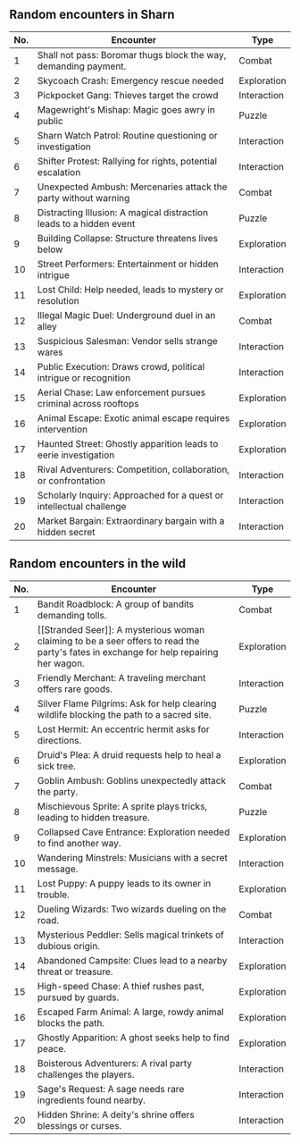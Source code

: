 ## Random encounters in Sharn

| No. | Encounter                                                           | Type        |
| --- | ------------------------------------------------------------------- | ----------- |
| 1   | Shall not pass: Boromar thugs block the way, demanding payment.     | Combat      |
| 2   | Skycoach Crash: Emergency rescue needed                             | Exploration |
| 3   | Pickpocket Gang: Thieves target the crowd                           | Interaction |
| 4   | Magewright's Mishap: Magic goes awry in public                      | Puzzle      |
| 5   | Sharn Watch Patrol: Routine questioning or investigation            | Interaction |
| 6   | Shifter Protest: Rallying for rights, potential escalation          | Interaction |
| 7   | Unexpected Ambush: Mercenaries attack the party without warning     | Combat      |
| 8   | Distracting Illusion: A magical distraction leads to a hidden event | Puzzle      |
| 9   | Building Collapse: Structure threatens lives below                  | Exploration |
| 10  | Street Performers: Entertainment or hidden intrigue                 | Interaction |
| 11  | Lost Child: Help needed, leads to mystery or resolution             | Exploration |
| 12  | Illegal Magic Duel: Underground duel in an alley                    | Combat      |
| 13  | Suspicious Salesman: Vendor sells strange wares                     | Interaction |
| 14  | Public Execution: Draws crowd, political intrigue or recognition    | Interaction |
| 15  | Aerial Chase: Law enforcement pursues criminal across rooftops      | Exploration |
| 16  | Animal Escape: Exotic animal escape requires intervention           | Exploration |
| 17  | Haunted Street: Ghostly apparition leads to eerie investigation     | Exploration |
| 18  | Rival Adventurers: Competition, collaboration, or confrontation     | Interaction |
| 19  | Scholarly Inquiry: Approached for a quest or intellectual challenge | Interaction |
| 20  | Market Bargain: Extraordinary bargain with a hidden secret          | Interaction |


## Random encounters in the wild

| No. | Encounter                                                                                                                              | Type        |
| --- | -------------------------------------------------------------------------------------------------------------------------------------- | ----------- |
| 1   | Bandit Roadblock: A group of bandits demanding tolls.                                                                                  | Combat      |
| 2   | [[Stranded Seer]]: A mysterious woman claiming to be a seer offers to read the party's fates in exchange for help repairing her wagon. | Exploration |
| 3   | Friendly Merchant: A traveling merchant offers rare goods.                                                                             | Interaction |
| 4   | Silver Flame Pilgrims: Ask for help clearing wildlife blocking the path to a sacred site.                                              | Puzzle      |
| 5   | Lost Hermit: An eccentric hermit asks for directions.                                                                                  | Interaction |
| 6   | Druid's Plea: A druid requests help to heal a sick tree.                                                                               | Exploration |
| 7   | Goblin Ambush: Goblins unexpectedly attack the party.                                                                                  | Combat      |
| 8   | Mischievous Sprite: A sprite plays tricks, leading to hidden treasure.                                                                 | Puzzle      |
| 9   | Collapsed Cave Entrance: Exploration needed to find another way.                                                                       | Exploration |
| 10  | Wandering Minstrels: Musicians with a secret message.                                                                                  | Interaction |
| 11  | Lost Puppy: A puppy leads to its owner in trouble.                                                                                     | Exploration |
| 12  | Dueling Wizards: Two wizards dueling on the road.                                                                                      | Combat      |
| 13  | Mysterious Peddler: Sells magical trinkets of dubious origin.                                                                          | Interaction |
| 14  | Abandoned Campsite: Clues lead to a nearby threat or treasure.                                                                         | Exploration |
| 15  | High-speed Chase: A thief rushes past, pursued by guards.                                                                              | Exploration |
| 16  | Escaped Farm Animal: A large, rowdy animal blocks the path.                                                                            | Exploration |
| 17  | Ghostly Apparition: A ghost seeks help to find peace.                                                                                  | Exploration |
| 18  | Boisterous Adventurers: A rival party challenges the players.                                                                          | Interaction |
| 19  | Sage's Request: A sage needs rare ingredients found nearby.                                                                            | Interaction |
| 20  | Hidden Shrine: A deity's shrine offers blessings or curses.                                                                            | Interaction |